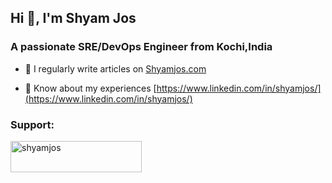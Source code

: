 <h2>Hi 👋, I'm Shyam Jos</h2>
<h3 >A passionate SRE/DevOps Engineer from Kochi,India</h3>

- 📝 I regularly write articles on [Shyamjos.com](https:/shyamjos.com)

- 📄 Know about my experiences [https://www.linkedin.com/in/shyamjos/](https://www.linkedin.com/in/shyamjos/)
</p>

<h3 align="left">Support:</h3>
<p><a href="https://www.buymeacoffee.com/shyamjos"> <img align="left" src="https://cdn.buymeacoffee.com/buttons/v2/default-yellow.png" height="50" width="210" alt="shyamjos" /></a></p><br><br>

